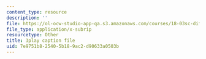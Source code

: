 ```yaml
---
content_type: resource
description: ''
file: https://ol-ocw-studio-app-qa.s3.amazonaws.com/courses/18-03sc-differential-equations-fall-2011/7e9751b825405b189ac2d90633a0503b_UJG0f0BSX14.vtt
file_type: application/x-subrip
resourcetype: Other
title: 3play caption file
uid: 7e9751b8-2540-5b18-9ac2-d90633a0503b
---
```

